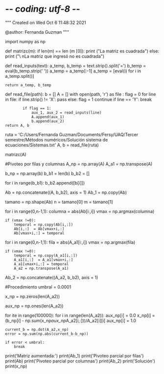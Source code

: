 # -*- coding: utf-8 -*-
"""
Created on Wed Oct  6 11:48:32 2021

@author: Fernanda Guzman
"""

import numpy as np

def matrizc(m): 
    if len(m) == len (m [0]): 
        print ("La matriz es cuadrada") 
    else: 
        print ("\ nLa matriz que ingresó no es cuadrada")
        
def read_inputs(text):
    a_temp, b_temp = text.strip().split('=')
    b_temp = eval(b_temp.strip(' '))
    a_temp = a_temp[:-1]
    a_temp = [eval(i) for i in a_temp.split()]
    
    return a_temp, b_temp

def read_file(path):
    b = []
    A = []
    with open(path, 'r') as file :
        flag = 0
        for line in file:
            if line.strip() != 'X':
                pass
            else:
                flag = 1
                continue 
            if line == 'Y':
                break
            
            if flag == 1:
                aux_1, aux_2 = read_inputs(line)
                A.append(aux_1)
                b.append(aux_2)
    return A, b

ruta = 'C:/Users/Fernanda Guzman/Documents/Fersy/UAQ/Tercer semestre/Métodos numéricos/Solución sistema de ecuaciones/Sistemas.txt'
A, b = read_file(ruta)

matrizc(A)

#Pivoteo por filas y columnas
A_np = np.array(A)
A_a1 = np.transpose(A)

b_np = np.array(b)
b_b1 = len(b)
b_b2 = []

for i in range(b_b1):
    b_b2.append([b[i]])

Ab  = np.concatenate((A, b_b2), axis = 1)
Ab_1 = np.copy(Ab)

tamano = np.shape(Ab)
n = tamano[0]
m = tamano[1]

for i in range(0,n-1,1):
    columna = abs(Ab[i:,i])
    vmax = np.argmax(columna)

    if (vmax !=0):
        temporal = np.copy(Ab[i,:])
        Ab[i,:]  = Ab[vmax+i,:]
        Ab[vmax+i,:] = temporal

for i in range(0,n-1,1):
    fila = abs(A_a1[i:,i])
    vmax = np.argmax(fila)

    if (vmax !=0):
        temporal = np.copy(A_a1[i,:])
        A_a1[i,:]  = A_a1[vmax+i,:]
        A_a1[vmax+i,:] = temporal
        A_a2 = np.transpose(A_a1)
        
Ab_2 = np.concatenate((A_a2, b_b2), axis = 1)

#Procedimiento
umbral = 0.0001 

x_np = np.zeros(len(A_a2)) 

aux_np = np.ones(len(A_a2))

for ite in range(100000):
    for i in range(len(A_a2)):
        aux_np[i] = 0.0
        x_np[i] = (b_np[i] - np.sum(x_np*aux_np*A_a2[i,:]))/A_a2[i][i]
        aux_np[i] = 1.0
    
    current_b = np.dot(A_a2,x_np)
    error = np.sum(np.abs(current_b-b_np))
    
    if error < umbral:
        break
        
print('Matriz aumentada:')
print(Ab_1)
print('Pivoteo parcial por filas')
print(Ab)
print('Pivoteo parcial por columnas')
print(Ab_2)
print('Solución')
print(x_np)
